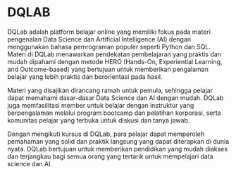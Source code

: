 # DQLAB

DQLab adalah platform belajar online yang memiliki fokus pada materi pengenalan Data Science dan Artificial Intelligence (AI) dengan menggunakan bahasa pemrograman populer seperti Python dan SQL. Materi di DQLab menawarkan pendekatan pembelajaran yang praktis dan mudah dipahami dengan metode HERO (Hands-On, Experiential Learning, and Outcome-based) yang bertujuan untuk memberikan pengalaman belajar yang lebih praktis dan berorientasi pada hasil.

Materi yang disajikan dirancang ramah untuk pemula, sehingga pelajar dapat memahami dasar-dasar Data Science dan AI dengan mudah. DQLab juga memfasilitasi member untuk belajar dengan instruktur yang berpengalaman melalui program bootcamp dan pelatihan korporasi, serta komunitas pelajar yang terbuka untuk diskusi dan tanya jawab.

Dengan mengikuti kursus di DQLab, para pelajar dapat memperoleh pemahaman yang solid dan praktik langsung yang dapat diterapkan di dunia nyata. DQLab bertujuan untuk memberikan pendidikan yang mudah diakses dan terjangkau bagi semua orang yang tertarik untuk mempelajari data science dan AI.
